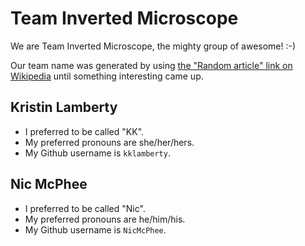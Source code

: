 # Team Inverted Microscope

We are Team Inverted Microscope, the mighty group of awesome! :-)

Our team name was generated by using [the "Random article" link on
Wikipedia](https://en.wikipedia.org/wiki/Special:Random)
until something interesting came up.

## Kristin Lamberty

* I preferred to be called "KK".
* My preferred pronouns are she/her/hers.
* My Github username is `kklamberty`.

## Nic McPhee

* I preferred to be called "Nic".
* My preferred pronouns are he/him/his.
* My Github username is `NicMcPhee`.

